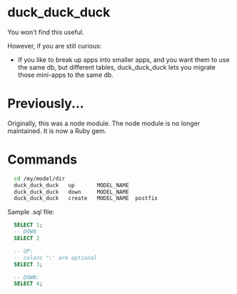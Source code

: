
duck\_duck\_duck
==============
You won't find this useful.

However, if you are still curious:

* If you like to break up apps into smaller apps,
  and you want them to use the same db, but
  different tables, duck\_duck\_duck
  lets you migrate those mini-apps
  to the same db.

Previously...
=============

Originally, this was a node module.
The node module is no longer maintained. It is now
a Ruby gem.

Commands
=========

```bash
  cd /my/model/dir
  duck_duck_duck   up       MODEL_NAME
  duck_duck_duck   down     MODEL_NAME
  duck_duck_duck   create   MODEL_NAME  postfix
```

Sample .sql file:

```sql
  SELECT 1;
  -- DOWN
  SELECT 2

  -- UP:
  -- colons ":' are optional
  SELECT 3;

  -- DOWN:
  SELECT 4;
```
